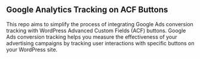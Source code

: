 ## Google Analytics Tracking on ACF Buttons

This repo aims to simplify the process of integrating Google Ads conversion tracking with WordPress Advanced Custom Fields (ACF) buttons. Google Ads conversion tracking helps you measure the effectiveness of your advertising campaigns by tracking user interactions with specific buttons on your WordPress site.
